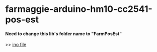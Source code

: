 # farmaggie-arduino-hm10-cc2541-pos-est

#### Need to change this lib's folder name to "FarmPosEst"

\>> [ino file](https://github.com/antronic/beacon-detection-ino)